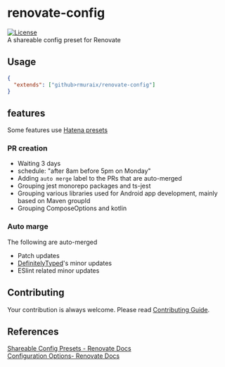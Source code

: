 # renovate-config

[![License](https://img.shields.io/github/license/rmuraix/renovate-config)](./LICENSE)  
A shareable config preset for Renovate

## Usage

```json
{
  "extends": ["github>rmuraix/renovate-config"]
}
```

## features

Some features use [Hatena presets](https://github.com/hatena/renovate-config)

### PR creation

- Waiting 3 days
- schedule: "after 8am before 5pm on Monday"
- Adding `auto merge` label to the PRs that are auto-merged
- Grouping jest monorepo packages and ts-jest
- Grouping various libraries used for Android app development, mainly based on Maven groupId
- Grouping ComposeOptions and kotlin

### Auto marge

The following are auto-merged

- Patch updates
- [DefinitelyTyped](https://github.com/DefinitelyTyped/DefinitelyTyped)'s minor updates
- ESlint related minor updates

## Contributing

Your contribution is always welcome. Please read [Contributing Guide](./.github/CONTRIBUTING.md).

## References

[Shareable Config Presets - Renovate Docs](https://docs.renovatebot.com/config-presets/)  
[Configuration Options- Renovate Docs](https://docs.renovatebot.com/configuration-options/)
